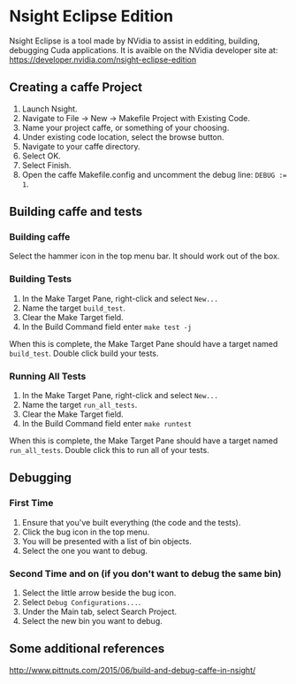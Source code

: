 # Nsight Eclipse Edition

Nsight Eclipse is a tool made by NVidia to assist in edditing, building, debugging Cuda applications. It is avaible on the NVidia developer site at: https://developer.nvidia.com/nsight-eclipse-edition

## Creating a caffe Project

1. Launch Nsight.
1. Navigate to File -> New -> Makefile Project with Existing Code.
1. Name your project caffe, or something of your choosing.
1. Under existing code location, select the browse button.
1. Navigate to your caffe directory.
1. Select OK.
1. Select Finish.
1. Open the caffe Makefile.config and uncomment the debug line: `DEBUG := 1`.

## Building caffe and tests

### Building caffe

Select the hammer icon in the top menu bar. It should work out of the box.

### Building Tests

1. In the Make Target Pane, right-click and select `New...`
1. Name the target `build_test`.
1. Clear the Make Target field.
1. In the Build Command field enter `make test -j`

When this is complete, the Make Target Pane should have a target named `build_test`. Double click build your tests.

### Running All Tests

1. In the Make Target Pane, right-click and select `New...`
1. Name the target `run_all_tests`.
1. Clear the Make Target field.
1. In the Build Command field enter `make runtest`

When this is complete, the Make Target Pane should have a target named `run_all_tests`. Double click this to run all of your tests.

## Debugging

### First Time

1. Ensure that you've built everything (the code and the tests).
1. Click the bug icon in the top menu.
1. You will be presented with a list of bin objects.
1. Select the one you want to debug.

### Second Time and on (if you don't want to debug the same bin)

1. Select the little arrow beside the bug icon.
1. Select `Debug Configurations...`.
1. Under the Main tab, select Search Project.
1. Select the new bin you want to debug.

## Some additional references
http://www.pittnuts.com/2015/06/build-and-debug-caffe-in-nsight/